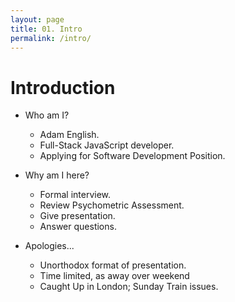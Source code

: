 ```yaml
---
layout: page
title: 01. Intro
permalink: /intro/
---
```

# Introduction
* Who am I?
    * Adam English.
    * Full-Stack JavaScript developer.
    * Applying for Software Development Position.

* Why am I here?
    * Formal interview.
    * Review Psychometric Assessment.
    * Give presentation.
    * Answer questions.

* Apologies...
    * Unorthodox format of presentation.
    * Time limited, as away over weekend
    * Caught Up in London; Sunday Train issues.
